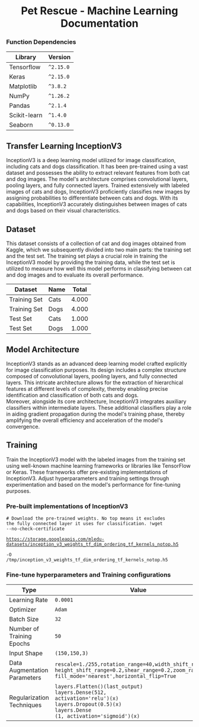 <h1 align="center">Pet Rescue - Machine Learning Documentation</h1>

### Function Dependencies

| Library    | Version    |
|------------|------------|
| Tensorflow | <code>^2.15.0</code> | 
| Keras | <code>^2.15.0</code> | 
| Matplotlib | <code>^3.8.2</code> | 
| NumPy | <code>^1.26.2</code> | 
| Pandas | <code>^2.1.4</code> | 
| Scikit-learn | <code>^1.4.0</code> | 
| Seaborn | <code>^0.13.0</code> | 


## Transfer Learning InceptionV3
<p align="left">
InceptionV3 is a deep learning model utilized for image classification, including cats and dogs classification. It has been pre-trained using a vast dataset and possesses the ability to extract relevant features from both cat and dog images. The model's architecture comprises convolutional layers, pooling layers, and fully connected layers. Trained extensively with labeled images of cats and dogs, InceptionV3 proficiently classifies new images by assigning probabilities to differentiate between cats and dogs. With its capabilities, InceptionV3 accurately distinguishes between images of cats and dogs based on their visual characteristics.
</p>

## Dataset
<p align="left">
This dataset consists of a collection of cat and dog images obtained from Kaggle, which we subsequently divided into two main parts: the training set and the test set. The training set plays a crucial role in training the InceptionV3 model by providing the training data, while the test set is utilized to measure how well this model performs in classifying between cat and dog images and to evaluate its overall performance.
</p>

| Dataset    | Name    | Total    |
|------------|------------|------------|
| Training Set | Cats | 4.000 | 
| Training Set | Dogs | 4.000 |  
| Test Set | Cats | 1.000 | 
| Test Set | Dogs | 1.000 |  

## Model Architecture
<p align="left">
InceptionV3 stands as an advanced deep learning model crafted explicitly for image classification purposes. Its design includes a complex structure composed of convolutional layers, pooling layers, and fully connected layers. This intricate architecture allows for the extraction of hierarchical features at different levels of complexity, thereby enabling precise identification and classification of both cats and dogs. <br>
Moreover, alongside its core architecture, InceptionV3 integrates auxiliary classifiers within intermediate layers. These additional classifiers play a role in aiding gradient propagation during the model's training phase, thereby amplifying the overall efficiency and acceleration of the model's convergence.
</p>

## Training
Train the InceptionV3 model with the labeled images from the training set using well-known machine learning frameworks or libraries like TensorFlow or Keras. These frameworks offer pre-existing implementations of InceptionV3. Adjust hyperparameters and training settings through experimentation and based on the model's performance for fine-tuning purposes.
### Pre-built implementations of InceptionV3
<code># Download the pre-trained weights. No top means it excludes the fully connected layer it uses for classification.
!wget --no-check-certificate \
    https://storage.googleapis.com/mledu-datasets/inception_v3_weights_tf_dim_ordering_tf_kernels_notop.h5 \
    -O /tmp/inception_v3_weights_tf_dim_ordering_tf_kernels_notop.h5</code>

### Fine-tune hyperparameters and Training configurations
| Type    | Value    |
|------------|------------|
| Learning Rate | <code>0.0001</code> | 
| Optimizer | <code>Adam</code> | 
| Batch Size | <code>32</code> | 
| Number of Training Epochs | <code>50</code> | 
| Input Shape | <code>(150,150,3)</code> | 
| Data Augmentation Parameters | <code>rescale=1./255,rotation_range=40,width_shift_range=0.2,</code><br><code>height_shift_range=0.2,shear_range=0.2,zoom_range=0.2,</code><br><code>fill_mode='nearest',horizontal_flip=True</code> | 
| Regularization Techniques |  <code>layers.Flatten()(last_output)</code><br><code>layers.Dense(512, activation='relu')(x)</code><br><code>layers.Dropout(0.5)(x)</code><br><code>layers.Dense (1, activation='sigmoid')(x)</code><br> | 
